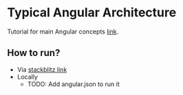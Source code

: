 # Typical Angular Architecture 
Tutorial for main Angular concepts [link](https://angular.io/guide/architecture).


## How to run?
* Via [stackblitz link](https://angular.io/generated/live-examples/architecture/stackblitz.html)
* Locally
  * TODO: Add angular.json to run it

